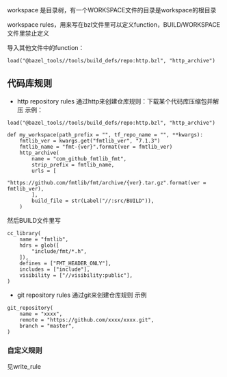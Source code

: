 workspace 是目录树，有一个WORKSPACE文件的目录是workspace的根目录

workspace rules，用来写在bzl文件里可以定义function，BUILD/WORKSPACE文件里禁止定义

导入其他文件中的function：
```
load("@bazel_tools//tools/build_defs/repo:http.bzl", "http_archive")
```

## 代码库规则
- http repository rules 通过http来创建仓库规则：下载某个代码库压缩包并解压
示例：
```
load("@bazel_tools//tools/build_defs/repo:http.bzl", "http_archive")

def my_workspace(path_prefix = "", tf_repo_name = "", **kwargs):
    fmtlib_ver = kwargs.get("fmtlib_ver", "7.1.3")
    fmtlib_name = "fmt-{ver}".format(ver = fmtlib_ver)
    http_archive(
        name = "com_github_fmtlib_fmt",
        strip_prefix = fmtlib_name,
        urls = [
            "https://github.com/fmtlib/fmt/archive/{ver}.tar.gz".format(ver = fmtlib_ver),
        ],
        build_file = str(Label("//:src/BUILD")),
    )
```
然后BUILD文件里写
```
cc_library(
    name = "fmtlib",
    hdrs = glob([
        "include/fmt/*.h",
    ]),
    defines = ["FMT_HEADER_ONLY"],
    includes = ["include"],
    visibility = ["//visibility:public"],
)
```
- git repository rules 通过git来创建仓库规则
示例
```
git_repository(
    name = "xxxx",
    remote = "https://github.com/xxxx/xxxx.git",
    branch = "master",
)
```


### 自定义规则
见write_rule